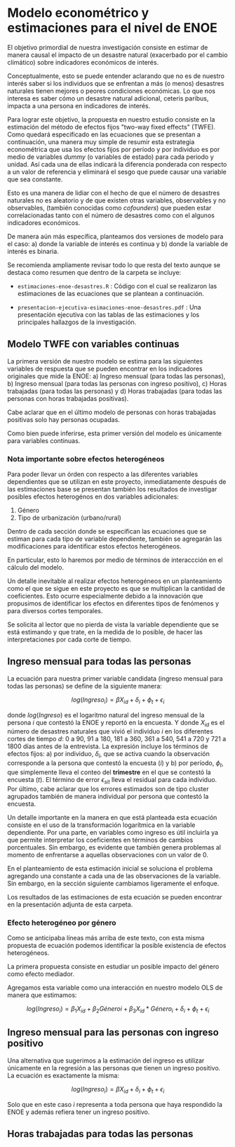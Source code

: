 # Modelo econométrico y estimaciones para el nivel de ENOE

El objetivo primordial de nuestra investigación consiste en estimar de manera causal el impacto de un desastre natural (exacerbado por el cambio climático) sobre indicadores económicos de interés.

Conceptualmente, esto se puede entender aclarando que no es de nuestro interés saber si los individuos que se enfrentan a más (o menos) desastres naturales tienen mejores o peores condiciones económicas. Lo que nos interesa es saber cómo un desastre natural adicional, ceteris paribus, impacta a una persona en indicadores de interés.

Para lograr este objetivo, la propuesta en nuestro estudio consiste en la estimación del método de efectos fijos "two-way fixed effects" (TWFE). Como quedará especificado en las ecuaciones que se presentan a continuación, una manera muy simple de resumir esta estrategia econométrica que usa los efectos fijos por período y por individuo es por medio de variables *dummy* (o variables de estado) para cada periodo y unidad. Así cada una de ellas indicará la diferencia ponderada con respecto a un valor de referencia y eliminará el sesgo que puede causar una variable que sea constante.

Esto es una manera de lidiar con el hecho de que el número de desastres naturales no es aleatorio y de que existen otras variables, observables y no observables, (también conocidas como *cofounders*) que pueden estar correlacionadas tanto con el número de desastres como con el algunos indicadores económicos.

De manera aún más específica, planteamos dos versiones de modelo para el caso: a) donde la variable de interés es continua y b) donde la variable de interés es binaria.

Se recomienda ampliamente revisar todo lo que resta del texto aunque se destaca como resumen que dentro de la carpeta se incluye:

- `estimaciones-enoe-desastres.R` : Código con el cual se realizaron las estimaciones de las ecuaciones que se plantean a continuación.

- `presentacion-ejecutiva-esimaciones-enoe-desastres.pdf` : Una presentación ejecutiva con las tablas de las estimaciones y los principales hallazgos de la investigación.

## Modelo TWFE con variables continuas

La  primera versión de nuestro modelo se estima para las siguientes variables de respuesta que se pueden encontrar en los indicadores originales que mide la ENOE: a) Ingreso mensual (para todas las personas), b) Ingreso mensual (para todas las personas con ingreso positivo), c) Horas trabajadas (para todas las personas) y d) Horas trabajadas (para todas las personas con horas trabajadas positivas).

Cabe aclarar que en el último modelo de personas con horas trabajadas positivas solo hay personas ocupadas.

Como bien puede inferirse, esta primer versión del modelo es únicamente para variables continuas.

### Nota importante sobre efectos heterogéneos

Para poder llevar un órden con respecto a las diferentes variables dependientes que se utilizan en este proyecto, inmediatamente después de las estimaciones base se presentan también los resultados de investigar posibles efectos heterogénos en dos variables adicionales: 

1. Género
2. Tipo de urbanización (urbano/rural)

Dentro de cada sección donde se especifican las ecuaciones que se estiman para cada tipo de variable dependiente, también se agregarán las modificaciones para identificar estos efectos heterogéneos. 

En particular, esto lo haremos por medio de términos de interaccción en el cálculo del modelo. 

Un detalle inevitable al realizar efectos heterogéneos en un planteamiento como el que se sigue en este proyecto es que se multiplican la cantidad de coeficientes. Esto ocurre especialmente debido a la innovación que propusimos de identificar los efectos en diferentes tipos de fenómenos y para diversos cortes temporales. 

Se solicita al lector que no pierda de vista la variable dependiente que se está estimando y que trate, en la medida de lo posible, de hacer las interpretaciones por cada corte de tiempo.

## Ingreso mensual para todas las personas

La ecuación para nuestra primer variable candidata (ingreso mensual para todas las personas) se define de la siguiente manera:

$$
log(Ingreso_{i})=\beta X_{id}+\delta_i+\phi_t+\epsilon_{i}
$$

donde $log(Ingreso)$ es el logaritmo natural del ingreso mensual de la persona $i$ que contestó la ENOE y reportó en la encuesta. Y donde $X_{id}$ es el número de desastres naturales que vivió el individuo $i$ en los diferentes cortes de tiempo $d$: 0 a 90, 91 a 180, 181 a 360, 361 a 540, 541 a 720 y 721 a 1800 días antes de la entrevista. La expresión incluye los términos de efectos fijos: a) por individuo, $\delta_{i}$, que se activa cuando la observación corresponde a la persona que contestó la encuesta ($i$) y b) por período, $\phi_{t}$, que simplemente lleva el conteo del **trimestre** en el que se contestó la encuesta (*t*). El término de error $\epsilon_{sit}$ lleva el residual para cada individuo. Por último, cabe aclarar que los errores estimados son de tipo cluster agrupados también de manera individual por persona que contestó la encuesta.

Un detalle importante en la manera en que está planteada esta ecuación consiste en el uso de la transformación logarítmica en la variable dependiente. Por una parte, en variables como ingreso es útil incluirla ya que permite interpretar los coeficientes en términos de cambios porcentuales. Sin embargo, es evidente que también genera problemas al momento de enfrentarse a aquellas observaciones con un valor de 0. 

En el planteamiento de esta estimación inicial se soluciona el problema agregando una constante a cada una de las observaciones de la variable. Sin embargo, en la sección siguiente cambiamos ligeramente el enfoque.

Los resultados de las estimaciones de esta ecuación se pueden encontrar en la presentación adjunta de esta carpeta. 

### Efecto heterogéneo por género

Como se anticipaba líneas más arriba de este texto, con esta misma propuesta de ecuación podemos identificar la posible existencia de efectos heterogéneos. 

La primera propuesta consiste en estudiar un posible impacto del género como efecto mediador. 

Agregamos esta variable como una interacción en nuestro modelo OLS de manera que estimamos:

$$
log(Ingreso_{i})=\beta_1 X_{id} + \beta_2 Género{i} + \beta_3 X_{id} * Género_{i} +\delta_i+\phi_t+\epsilon_{i}
$$


## Ingreso mensual para las personas con ingreso positivo

Una alternativa que sugerimos a la estimación del ingreso es utilizar únicamente en la regresión a las personas que tienen un ingreso positivo. La ecuación es exactamente la misma:

$$
log(Ingreso_{i})=\beta X_{id}+\delta_i+\phi_t+\epsilon_{i}
$$

Solo que en este caso $i$ representa a toda persona que haya respondido la ENOE y además refiera tener un ingreso positivo. 

## Horas trabajadas para todas las personas

